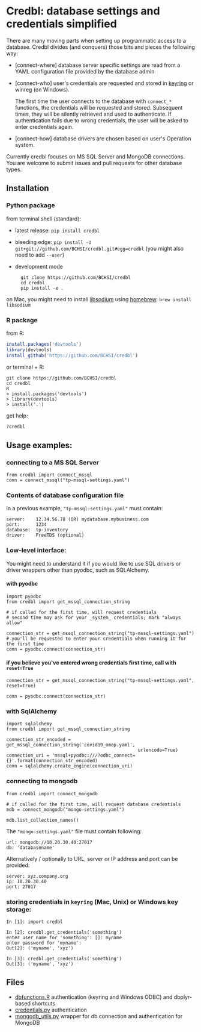 # Credbl: database settings and credentials simplified

There are many moving parts when setting up programmatic access to a database. Credbl divides (and conquers) those bits and pieces the following way:
- [connect-where] database server specific settings are read from a YAML configuration file provided by the database admin
- [connect-who] user's credentials are requested and stored in [keyring](https://github.com/jaraco/keyring) or winreg (on Windows).

    The first time the user connects to the database with `connect_*` functions, the credentials will be requested and stored. Subsequent times, they will be silently retrieved and used to authenticate. If authentication fails due to wrong credentials, the user will be asked to enter credentials again.
- [connect-how] database drivers are chosen based on user's Operation system. 

Currently credbl focuses on MS SQL Server and MongoDB connections. You are welcome to submit issues and pull requests for other database types.

## Installation

### Python package

from terminal shell (standard):
- latest release: `pip install credbl`

- bleeding edge: `pip install -U git+git://github.com/BCHSI/credbl.git#egg=credbl` (you might also need to add `--user`)

- development mode

        git clone https://github.com/BCHSI/credbl
        cd credbl
        pip install -e .

on Mac, you might need to install [libsodium](https://github.com/jedisct1/libsodium) using [homebrew](https://brew.sh/):
```brew install libsodium```

### R package

from R:

```R
install.packages('devtools')
library(devtools)
install_github('https://github.com/BCHSI/credbl')
```

or terminal + R:

    git clone https://github.com/BCHSI/credbl
    cd credbl
    R
    > install.packages('devtools')
    > library(devtools)
    > install('.')

get help:
    
```R
?credbl
```
    
## Usage examples:

### connecting to a MS SQL Server

    from credbl import connect_mssql
    conn = connect_mssql("tp-mssql-settings.yaml")

    
### Contents of database configuration file
In a previous example, `"tp-mssql-settings.yaml"` must contain:

    server:    12.34.56.78 (OR) mydatabase.mybusiness.com
    port:      1234
    database:  tp-inventory
    driver:    FreeTDS (optional)

### Low-level interface: 
You might need to understand it if you would like to use SQL drivers
or driver wrappers other than pyodbc, such as SQLAlchemy.

#### with pyodbc

    import pyodbc
    from credbl import get_mssql_connection_string 

    # if called for the first time, will request credentials
    # second time may ask for your _system_ credentials; mark "always allow"

    connection_str = get_mssql_connection_string("tp-mssql-settings.yaml")
    # you'll be requested to enter your credentials when running it for the first time
    conn = pyodbc.connect(connection_str)
    
    
#### if you believe you've entered wrong credentials first time, call with `reset=True`

    connection_str = get_mssql_connection_string("tp-mssql-settings.yaml", reset=True)
    
    conn = pyodbc.connect(connection_str)

### with SqlAlchemy

    import sqlalchemy
    from credbl import get_mssql_connection_string 

    connection_str_encoded = get_mssql_connection_string('covid19_omop.yaml',
                                                     urlencode=True)
    connection_uri = 'mssql+pyodbc:///?odbc_connect={}'.format(connection_str_encoded)
    conn = sqlalchemy.create_engine(connection_uri)

### connecting to mongodb

    from credbl import connect_mongodb
    
    # if called for the first time, will request database credentials
    mdb = connect_mongodb("mongo-settings.yaml")
    
    mdb.list_collection_names()
    
The `"mongo-settings.yaml"` file must contain following:

    url: mongodb://10.20.30.40:27017
    db: 'databasename'

Alternatively / optionally to URL, server or IP address and port can be provided:

    server: xyz.company.org
    ip: 10.20.30.40
    port: 27017

    
### storing credentials in `keyring` (Mac, Unix) or Windows key storage:

    In [1]: import credbl

    In [2]: credbl.get_credentials('something')
    enter user name for 'something': []: myname
    enter password for 'myname':
    Out[2]: ('myname', 'xyz')

    In [3]: credbl.get_credentials('something')
    Out[3]: ('myname', 'xyz')
    

## Files

- [dbfunctions.R](dbfunctions.R) authentication (keyring and Windows ODBC) and dbplyr-based shortcuts
- [credentials.py](credbl/credentials.py) authentication
- [mongodb_utils.py](credbl/mongodb_utils.py) wrapper for db connection and authentication for MongoDB
